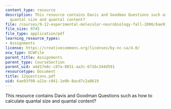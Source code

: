 ```yaml
---
content_type: resource
description: This resource contains Davis and Goodman Questions such as how to calculate
  quantal size and quantal content?
file: /courses/9-12-experimental-molecular-neurobiology-fall-2006/6ae93f08a21ec0411e0b8acd7c2a8619_12questions.pdf
file_size: 9745
file_type: application/pdf
learning_resource_types:
- Assignments
license: https://creativecommons.org/licenses/by-nc-sa/4.0/
ocw_type: OCWFile
parent_title: Assignments
parent_type: CourseSection
parent_uid: a4d17e8c-c87a-8031-aa3c-6716c344d591
resourcetype: Document
title: 12questions.pdf
uid: 6ae93f08-a21e-c041-1e0b-8acd7c2a8619
---
```

This resource contains Davis and Goodman Questions such as how to calculate quantal size and quantal content?